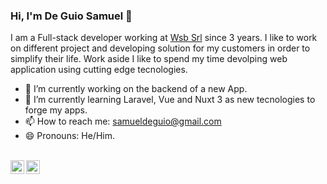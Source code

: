 ### Hi, I'm De Guio Samuel 👋

I am a Full-stack developer working at [Wsb Srl](https://www.wesellbrain.com/) since 3 years. I like to work on different project and developing solution for my customers in order to simplify their life. Work aside I like to spend my time devolping web application using cutting edge tecnologies. 

- 🔭 I’m currently working on the backend of a new App.
- 🌱 I’m currently learning Laravel, Vue and Nuxt 3 as new tecnologies to forge my apps.
- 📫 How to reach me: samueldeguio@gmail.com
- 😄 Pronouns: He/Him.

<br>
<a href="https://it.linkedin.com/in/samuel-de-guio-a2b954190">
  <img align="left" alt="Samuel De Guio's LinkdeIN" width="22px" src="https://cdn.jsdelivr.net/npm/simple-icons@v3/icons/linkedin.svg" />
</a>
<a href="https://www.instagram.com/samuel.deguio/?hl=cs">
  <img align="left" alt="Samuel De Guio's Instagram" width="22px" src="https://cdn.jsdelivr.net/npm/simple-icons@v3/icons/instagram.svg" />
</a>
